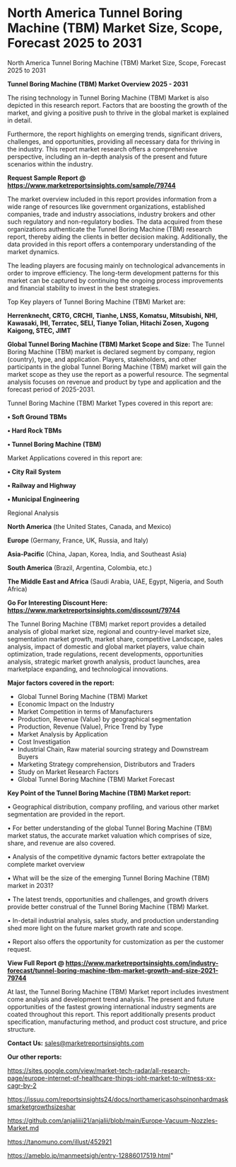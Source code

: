 # North America Tunnel Boring Machine (TBM) Market Size, Scope, Forecast 2025 to 2031
North America Tunnel Boring Machine (TBM) Market Size, Scope, Forecast 2025 to 2031

<Strong> Tunnel Boring Machine (TBM) Market Overview 2025 - 2031</strong>

The rising technology in Tunnel Boring Machine (TBM) Market is also depicted in this research report. Factors that are boosting the growth of the market, and giving a positive push to thrive in the global market is explained in detail.

Furthermore, the report highlights on emerging trends, significant drivers, challenges, and opportunities, providing all necessary data for thriving in the industry. This report market research offers a comprehensive perspective, including an in-depth analysis of the present and future scenarios within the industry.

<strong>Request Sample Report @ <a href=https://www.marketreportsinsights.com/sample/79744>https://www.marketreportsinsights.com/sample/79744</a></strong>

The market overview included in this report provides information from a wide range of resources like government organizations, established companies, trade and industry associations, industry brokers and other such regulatory and non-regulatory bodies. The data acquired from these organizations authenticate the Tunnel Boring Machine (TBM) research report, thereby aiding the clients in better decision making. Additionally, the data provided in this report offers a contemporary understanding of the market dynamics.

The leading players are focusing mainly on technological advancements in order to improve efficiency. The long-term development patterns for this market can be captured by continuing the ongoing process improvements and financial stability to invest in the best strategies.

Top Key players of Tunnel Boring Machine (TBM) Market are:

<strong>Herrenknecht, CRTG, CRCHI, Tianhe, LNSS, Komatsu, Mitsubishi, NHI, Kawasaki, IHI, Terratec, SELI, Tianye Tolian, Hitachi Zosen, Xugong Kaigong, STEC, JIMT</strong>

<strong><b>Global Tunnel Boring Machine (TBM) Market Scope and Size:</b></strong>
The Tunnel Boring Machine (TBM) market is declared segment by company, region (country), type, and application. Players, stakeholders, and other participants in the global Tunnel Boring Machine (TBM) market will gain the market scope as they use the report as a powerful resource. The segmental analysis focuses on revenue and product by type and application and the forecast period of 2025-2031.

Tunnel Boring Machine (TBM) Market Types covered in this report are:

<strong>• Soft Ground TBMs

• Hard Rock TBMs

• Tunnel Boring Machine (TBM)</strong>

Market Applications covered in this report are:

<strong>• City Rail System

• Railway and Highway

• Municipal Engineering</strong> 

Regional Analysis

<strong>North America</strong> (the United States, Canada, and Mexico)

<strong>Europe</strong> (Germany, France, UK, Russia, and Italy)

<strong>Asia-Pacific</strong> (China, Japan, Korea, India, and Southeast Asia)

<strong>South America</strong> (Brazil, Argentina, Colombia, etc.)

<strong>The Middle East and Africa</strong> (Saudi Arabia, UAE, Egypt, Nigeria, and South Africa)

<strong>Go For Interesting Discount Here: <a href=https://www.marketreportsinsights.com/discount/79744>https://www.marketreportsinsights.com/discount/79744</a></strong>

The Tunnel Boring Machine (TBM) market report provides a detailed analysis of global market size, regional and country-level market size, segmentation market growth, market share, competitive Landscape, sales analysis, impact of domestic and global market players, value chain optimization, trade regulations, recent developments, opportunities analysis, strategic market growth analysis, product launches, area marketplace expanding, and technological innovations.

<strong><b>Major factors covered in the report:</b></strong>
<ul>
  <li>Global Tunnel Boring Machine (TBM) Market </li>
  <li>Economic Impact on the Industry</li>
  <li>Market Competition in terms of Manufacturers</li>
  <li>Production, Revenue (Value) by geographical segmentation</li>
  <li>Production, Revenue (Value), Price Trend by Type</li>
  <li>Market Analysis by Application</li>
  <li>Cost Investigation</li>
  <li>Industrial Chain, Raw material sourcing strategy and Downstream Buyers</li>
  <li>Marketing Strategy comprehension, Distributors and Traders</li>
  <li>Study on Market Research Factors</li>
  <li>Global Tunnel Boring Machine (TBM) Market Forecast</li>
</ul>

<strong><b>Key Point of the Tunnel Boring Machine (TBM) Market report:</b></strong>

• Geographical distribution, company profiling, and various other market segmentation are provided in the report.

• For better understanding of the global Tunnel Boring Machine (TBM) market status, the accurate market valuation which comprises of size, share, and revenue are also covered.

• Analysis of the competitive dynamic factors better extrapolate the complete market overview

• What will be the size of the emerging Tunnel Boring Machine (TBM) market in 2031?

• The latest trends, opportunities and challenges, and growth drivers provide better construal of the Tunnel Boring Machine (TBM) Market.

• In-detail industrial analysis, sales study, and production understanding shed more light on the future market growth rate and scope.

• Report also offers the opportunity for customization as per the customer request.

<strong><b>View Full Report @ <a href=https://www.marketreportsinsights.com/industry-forecast/tunnel-boring-machine-tbm-market-growth-and-size-2021-79744>https://www.marketreportsinsights.com/industry-forecast/tunnel-boring-machine-tbm-market-growth-and-size-2021-79744</a></b></strong>


At last, the Tunnel Boring Machine (TBM) Market report includes investment come analysis and development trend analysis. The present and future opportunities of the fastest growing international industry segments are coated throughout this report. This report additionally presents product specification, manufacturing method, and product cost structure, and price structure.

<strong>Contact Us:</strong>
sales@marketreportsinsights.com

<strong>Our other reports:</strong>

<a href=https://sites.google.com/view/market-tech-radar/all-research-page/europe-internet-of-healthcare-things-ioht-market-to-witness-xx-cagr-by-2>https://sites.google.com/view/market-tech-radar/all-research-page/europe-internet-of-healthcare-things-ioht-market-to-witness-xx-cagr-by-2</a>

<a href=https://issuu.com/reportsinsights24/docs/northamericasohspinonhardmasksmarketgrowthsizeshar>https://issuu.com/reportsinsights24/docs/northamericasohspinonhardmasksmarketgrowthsizeshar</a>

<a href=https://github.com/anjaliiii21/anjalii/blob/main/Europe-Vacuum-Nozzles-Market.md>https://github.com/anjaliiii21/anjalii/blob/main/Europe-Vacuum-Nozzles-Market.md</a>

<a href=https://tanomuno.com/illust/452921>https://tanomuno.com/illust/452921</a>

<a href=https://ameblo.jp/manmeetsigh/entry-12886017519.html>https://ameblo.jp/manmeetsigh/entry-12886017519.html</a>"
